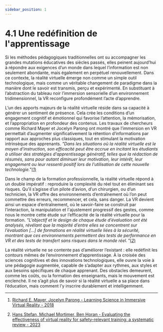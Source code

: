 ```yaml
---
sidebar_position: 1
---
```


# 4.1 Une redéfinition de l'apprentissage

Si les méthodes pédagogiques traditionnelles ont su accompagner les grandes mutations éducatives des siècles passés, elles peinent aujourd’hui à répondre aux exigences d’un monde dans lequel l’information est non seulement abondante, mais également en perpétuel renouvellement. Dans ce contexte, la réalité virtuelle émerge non comme un simple outil technologique, mais comme un véritable changement de paradigme dans la manière dont le savoir est transmis, perçu et expérimenté. En substituant à l’abstraction du tableau noir l’immersion sensorielle d’un environnement tridimensionnel, la VR reconfigure profondément l’acte d’apprendre.

L’un des apports majeurs de la réalité virtuelle réside dans sa capacité à générer un sentiment de présence. Cela crée les conditions d’un engagement cognitif et émotionnel qui favorise l’attention, la mémorisation, et l’appropriation en profondeur des contenus. Les travaux de chercheurs comme Richard Mayer et Jocelyn Parong ont montré que l’immersion en VR permettait d’augmenter significativement la rétention d’informations par rapport aux approches plus classiques, tout en stimulant la motivation intrinsèque des apprenants. _"Dans les situations où la réalité virtuelle est le moyen d'instruction, son efficacité peut être accrue en incitant les étudiants à utiliser des stratégies d'apprentissage génératif, telles que la rédaction de résumés, sans pour autant diminuer leur motivation, leur intérêt, leur engagement ou leur ressenti positif lors de l'utilisation de cette nouvelle technologie."_[(_1_)](https://www.researchgate.net/profile/Jocelyn-Parong/publication/322708154_Learning_Science_in_Immersive_Virtual_Reality/links/5aa5726345851543e6412f96/Learning-Science-in-Immersive-Virtual-Reality.pdf?_tp=eyJjb250ZXh0Ijp7ImZpcnN0UGFnZSI6InB1YmxpY2F0aW9uIiwicGFnZSI6InB1YmxpY2F0aW9uRG93bmxvYWQiLCJwcmV2aW91c1BhZ2UiOiJwdWJsaWNhdGlvbiJ9fQ)

Dans le champ de la formation professionnelle, la réalité virtuelle répond à un double impératif : reproduire la complexité du réel tout en éliminant ses risques. Qu’il s’agisse d’un pilote d’avion, d’un chirurgien, ou d’un technicien, la VR offre des environnements d’entraînement où l’on peut commettre des erreurs, recommencer, et cela, sans danger. La VR devient ainsi un espace d’entraînement, où le savoir-faire se construit par l’interaction, la manipulation et l'ajustement progressif des gestes, comme nous le montre cette étude sur l’efficacité de la réalité virtuelle pour la formation. _"L’objectif et le design de chaque étude d’évaluation ont été analysés, révélant que la majorité d’entre elles se concentrent sur l’évaluation […] de formations en réalité virtuelle liées à la sécurité, montrant que ces environnements permettent des tests de performance en VR et des tests de transfert sans risques dans le monde réel. "_[(_2_)](https://link.springer.com/article/10.1007/s10055-023-00843-7)

La réalité virtuelle ne se contente pas d’améliorer l’existant : elle redéfinit les contours mêmes de l’environnement d’apprentissage. À la croisée des sciences cognitives et des innovations technologiques, elle ouvre la voie à une pédagogie augmentée, capable de s’adapter aux rythmes, aux styles et aux besoins spécifiques de chaque apprenant. Des obstacles demeurent, comme les coûts, ou la formation des enseignants, mais le mouvement est enclenché. Il ne s’agit plus de savoir si la réalité virtuelle a sa place dans l’éducation, mais comment l’y inscrire durablement et intelligemment.

---

1. [Richard E. Mayer, Jocelyn Parong - Learning Science in Immersive Virtual Reality - 2018](https://www.researchgate.net/profile/Jocelyn-Parong/publication/322708154_Learning_Science_in_Immersive_Virtual_Reality/links/5aa5726345851543e6412f96/Learning-Science-in-Immersive-Virtual-Reality.pdf?_tp=eyJjb250ZXh0Ijp7ImZpcnN0UGFnZSI6InB1YmxpY2F0aW9uIiwicGFnZSI6InB1YmxpY2F0aW9uRG93bmxvYWQiLCJwcmV2aW91c1BhZ2UiOiJwdWJsaWNhdGlvbiJ9fQ)

2. [Hans Stefan, Michael Mortimer, Ben Horan - Evaluating the effectiveness of virtual reality for safety-relevant training: a systematic review - 2023](https://link.springer.com/article/10.1007/s10055-023-00843-7)
